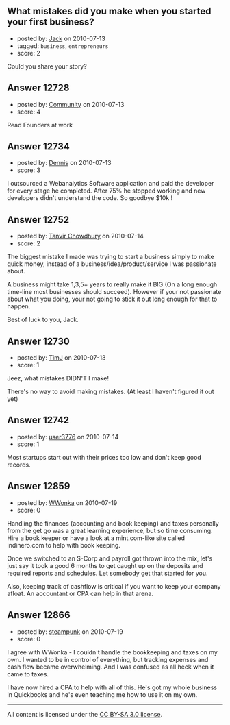 ## What mistakes did you make when you started your first business?

- posted by: [Jack](https://stackexchange.com/users/-1/3751-jack) on 2010-07-13
- tagged: `business`, `entrepreneurs`
- score: 2

Could you share your story?


## Answer 12728

- posted by: [Community](https://stackexchange.com/users/-1/-1-community) on 2010-07-13
- score: 4

Read Founders at work


## Answer 12734

- posted by: [Dennis](https://stackexchange.com/users/-1/3808-dennis) on 2010-07-13
- score: 3

I outsourced a Webanalytics Software application and paid the developer for every stage he completed. After 75% he stopped working and new developers didn't understand the code.
So goodbye $10k !


## Answer 12752

- posted by: [Tanvir Chowdhury](https://stackexchange.com/users/-1/3748-tanvir-chowdhury) on 2010-07-14
- score: 2

The biggest mistake I made was trying to start a business simply to make quick money, instead of a business/idea/product/service I was passionate about.

A business might take 1,3,5+ years to really make it BIG (On a long enough time-line most businesses should succeed). However if your not passionate about what you doing, your not going to stick it out long enough for that to happen.

Best of luck to you, Jack.


## Answer 12730

- posted by: [TimJ](https://stackexchange.com/users/-1/1172-timj) on 2010-07-13
- score: 1

Jeez, what mistakes DIDN'T I make!

There's no way to avoid making mistakes.  (At least I haven't figured it out yet)


## Answer 12742

- posted by: [user3776](https://stackexchange.com/users/-1/3776-user3776) on 2010-07-14
- score: 1

<p>Most startups start out with their prices too low and don't keep good records.</p>



</p>



## Answer 12859

- posted by: [WWonka](https://stackexchange.com/users/-1/3857-wwonka) on 2010-07-19
- score: 0

Handling the finances (accounting and book keeping) and taxes personally from the get go was a great learning experience, but so time consuming.  Hire a book keeper or have a look at a mint.com-like site called indinero.com to help with book keeping.  

Once we switched to an S-Corp and payroll got thrown into the mix, let's just say it took a good 6 months to get caught up on the deposits and required reports and schedules.  Let somebody get that started for you.

Also, keeping track of cashflow is critical if you want to keep your company afloat.  An accountant or CPA can help in that arena.


## Answer 12866

- posted by: [steampunk](https://stackexchange.com/users/-1/3862-steampunk) on 2010-07-19
- score: 0

I agree with WWonka - I couldn't handle the bookkeeping and taxes on my own.  I wanted to be in control of everything, but tracking expenses and cash flow became overwhelming.  And I was confused as all heck when it came to taxes.

I have now hired a CPA to help with all of this.  He's got my whole business in Quickbooks and he's even teaching me how to use it on my own.





---

All content is licensed under the [CC BY-SA 3.0 license](https://creativecommons.org/licenses/by-sa/3.0/).
